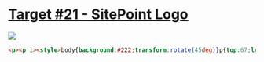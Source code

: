 # [Target #21 - SitePoint Logo](https://cssbattle.dev/play/21)

![](https://cssbattle.dev/targets/21.png)

```HTML
<p><p i><style>body{background:#222;transform:rotate(45deg)}p{top:67;left:126;position:fixed;height:80;width:30;color:2D9CDB;background:#f2994a;box-shadow:106q 40q}[i]{height:30;width:80;top:137;border-radius:0 8q 0 8q;box-shadow:53q -55q
```
